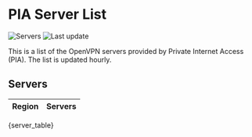 # PIA Server List

![Servers](https://img.shields.io/badge/servers-{server_count}-brightgreen) ![Last update](https://img.shields.io/badge/last-updated-{last_update}-brightgreen)

This is a list of the OpenVPN servers provided by Private Internet Access (PIA). The list is updated hourly.

## Servers
| Region               | Servers |
|----------------------|---------|
{server_table}